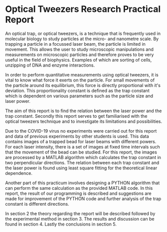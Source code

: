 # Optical Tweezers Research Practical Report


An optical trap, or optical tweezers, is a technique that is frequently used in molecular biology to study particles at the micro- and nanometre scale. By trapping a particle in a focussed laser beam, the particle is limited in movement. This allows the user to study microscopic manipulations and measurements on microscopic particles and therefore proves to be very useful in the field of biophysics. Examples of which are sorting of cells, unzipping of DNA and enzyme interactions.

In order to perform quantitative measurements using optical tweezers, it is vital to know what force it exerts on the particle. For small movements of the particle around its equilibrium, this force is directly proportional with it's deviation. This proportionality constant is defined as the trap constant which is dependent on various parameters such as the particle size and laser power.

The aim of this report is to find the relation between the laser power and the trap constant. Secondly this report serves to get familiarised with the optical tweezers technique and to investigate its limitations and possibilities.

Due to the COVID-19 virus no experiments were carried out for this report and data of previous experiments by other students is used. This data contains images of a trapped bead for laser beams with different powers. For each laser intensity, there is a set of images at fixed time intervals such that the movement of the bead can be studied. For this report, the images are processed by a MATLAB algorithm which calculates the trap constant in two perpendicular directions. The relation between each trap constant and the laser power is found using least square fitting for the theoretical linear dependence.
 
Another part of this practicum involves designing a PYTHON algorithm that can perform the same calculation as the provided MATLAB code. In this report, the result of our programming is described and suggestions are made for improvement of the PYTHON code and further analysis of the trap constant is different directions.

In section 2 the theory regarding the report will be described followed by the experimental method in section 3. The results and discussion can be found in section 4. Lastly the conclusions in section 5.
